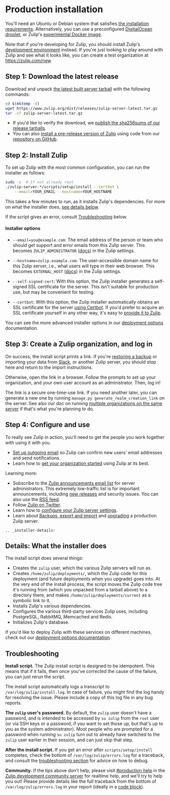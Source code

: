 # Production installation

You'll need an Ubuntu or Debian system that satisfies
[the installation requirements](../production/requirements.md). Alternatively,
you can use a preconfigured
[DigitalOcean droplet](https://marketplace.digitalocean.com/apps/zulip?refcode=3ee45da8ee26), or
Zulip's
[experimental Docker image](../production/deployment.html#zulip-in-docker).

Note that if you're developing for Zulip, you should install Zulip's
[development environment](../development/overview.md) instead. If
you're just looking to play around with Zulip and see what it looks like,
you can create a test organization at <https://zulip.com/new>.

## Step 1: Download the latest release

Download and unpack [the latest built server
tarball](https://www.zulip.org/dist/releases/zulip-server-latest.tar.gz)
with the following commands:

```bash
cd $(mktemp -d)
wget https://www.zulip.org/dist/releases/zulip-server-latest.tar.gz
tar -xf zulip-server-latest.tar.gz
```

* If you'd like to verify the download, we
[publish the sha256sums of our release tarballs](https://www.zulip.org/dist/releases/SHA256SUMS.txt).
* You can also
[install a pre-release version of Zulip](../production/deployment.html#installing-zulip-from-git)
using code from our [repository on GitHub](https://github.com/zulip/zulip/).

## Step 2: Install Zulip

To set up Zulip with the most common configuration, you can run the
installer as follows:

```bash
sudo -s  # If not already root
./zulip-server-*/scripts/setup/install --certbot \
    --email=YOUR_EMAIL --hostname=YOUR_HOSTNAME
```

This takes a few minutes to run, as it installs Zulip's dependencies.
For more on what the installer does, [see details below](#installer-details).

If the script gives an error, consult [Troubleshooting](#troubleshooting) below.

#### Installer options

* `--email=you@example.com`: The email address of the person or team
  who should get support and error emails from this Zulip server.
  This becomes `ZULIP_ADMINISTRATOR` ([docs][doc-settings]) in the
  Zulip settings.

* `--hostname=zulip.example.com`: The user-accessible domain name for
  this Zulip server, i.e., what users will type in their web browser.
  This becomes `EXTERNAL_HOST` ([docs][doc-settings]) in the Zulip
  settings.

* `--self-signed-cert`: With this option, the Zulip installer
  generates a self-signed SSL certificate for the server.  This isn't
  suitable for production use, but may be convenient for testing.

* `--certbot`: With this option, the Zulip installer automatically
  obtains an SSL certificate for the server [using Certbot][doc-certbot].
  If you'd prefer to acquire an SSL certificate yourself in any other
  way, it's easy to [provide it to Zulip][doc-ssl-manual].

You can see the more advanced installer options in our [deployment options][doc-deployment-options]
documentation.

[doc-settings]: ../production/settings.md
[doc-certbot]: ../production/ssl-certificates.html#certbot-recommended
[doc-ssl-manual]: ../production/ssl-certificates.html#manual-install
[doc-deployment-options]: ../production/deployment.html#advanced-installer-options

## Step 3: Create a Zulip organization, and log in

On success, the install script prints a link.  If you're [restoring a
backup][zulip-backups] or importing your data from [Slack][slack-import],
or another Zulip server, you should stop here
and return to the import instructions.

[slack-import]: https://zulip.com/help/import-from-slack
[zulip-backups]: ../production/export-and-import.html#backups

Otherwise, open the link in a browser.  Follow the prompts to set up
your organization, and your own user account as an administrator.
Then, log in!

The link is a secure one-time-use link.  If you need another
later, you can generate a new one by running `manage.py
generate_realm_creation_link` on the server.  See also our doc on
running [multiple organizations on the same server](multiple-organizations.md)
if that's what you're planning to do.

## Step 4: Configure and use

To really see Zulip in action, you'll need to get the people you work
together with using it with you.
* [Set up outgoing email](email.md) so Zulip can confirm new users'
  email addresses and send notifications.
* Learn how to [get your organization started][realm-admin-docs] using
  Zulip at its best.

Learning more:

* Subscribe to the [Zulip announcements email
list](https://groups.google.com/forum/#!forum/zulip-announce) for
server administrators.  This extremely low-traffic list is for
important announcements, including [new
releases](../overview/release-lifecycle.md) and security issues. You
can also use the [RSS
feed](https://groups.google.com/forum/#!aboutgroup/zulip-announce).
* Follow [Zulip on Twitter](https://twitter.com/zulip).
* Learn how to [configure your Zulip server settings](settings.md).
* Learn about [Backups, export and import](../production/export-and-import.md)
and [upgrading](../production/upgrade-or-modify.md) a production Zulip
server.

[realm-admin-docs]: https://zulip.com/help/getting-your-organization-started-with-zulip

```eval_rst
.. _installer-details:
```
## Details: What the installer does

The install script does several things:
* Creates the `zulip` user, which the various Zulip servers will run as.
* Creates `/home/zulip/deployments/`, which the Zulip code for this
deployment (and future deployments when you upgrade) goes into.  At the
very end of the install process, the script moves the Zulip code tree
it's running from (which you unpacked from a tarball above) to a
directory there, and makes `/home/zulip/deployments/current` as a
symbolic link to it.
* Installs Zulip's various dependencies.
* Configures the various third-party services Zulip uses, including
PostgreSQL, RabbitMQ, Memcached and Redis.
* Initializes Zulip's database.

If you'd like to deploy Zulip with these services on different
machines, check out our [deployment options documentation](deployment.md).

## Troubleshooting

**Install script.**
The Zulip install script is designed to be idempotent.  This means
that if it fails, then once you've corrected the cause of the failure,
you can just rerun the script.

The install script automatically logs a transcript to
`/var/log/zulip/install.log`.  In case of failure, you might find the
log handy for resolving the issue.  Please include a copy of this log
file in any bug reports.

**The `zulip` user's password.**
By default, the `zulip` user doesn't
have a password, and is intended to be accessed by `su zulip` from the
`root` user (or via SSH keys or a password, if you want to set those
up, but that's up to you as the system administrator).  Most people
who are prompted for a password when running `su zulip` turn out to
already have switched to the `zulip` user earlier in their session,
and can just skip that step.

**After the install script.**
If you get an error after `scripts/setup/install` completes, check
the bottom of `/var/log/zulip/errors.log` for a traceback, and consult
the [troubleshooting section](troubleshooting.md) for advice on
how to debug.

**Community.** If the tips above don't help, please visit [#production
help][production-help] in the [Zulip development community
server][chat-zulip-org] for realtime help, and we'll try to help you
out!  Please provide details like the full traceback from the bottom
of `/var/log/zulip/errors.log` in your report (ideally in a [code
block][code-block]).

[chat-zulip-org]: ../contributing/chat-zulip-org.md
[production-help]: https://chat.zulip.org/#narrow/stream/31-production-help
[code-block]: https://zulip.com/help/code-blocks
